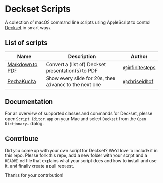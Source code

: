 # Deckset Scripts

A collection of macOS command line scripts using AppleScript to control 
[Deckset](https://www.deckset.com/) in smart ways.


## List of scripts

| Name | Description | Author |
|---|---|--|
| [Markdown to PDF](./markdown-to-pdf) | Convert a (list of) Deckset presentation(s) to PDF | [@infinitesteps](https://github.com/infinitesteps) |
| [PechaKucha](./pecha-kucha) | Show every slide for 20s, then advance to the next one | [@chriseidhof](https://github.com/chriseidhof) |

## Documentation 

For an overview of supported classes and commands for Deckset, please open `Script Editor.app` on your Mac and select `Deckset` from the `Open Dictionary…` dialog.

## Contribute

Did you come up with your own script for Deckset? We'd love to include it in this repo. 
Please fork this repo, add a new folder with your script and a `README.md` file that 
explains what your script does and how to install and use it, and finally create a pull 
request.

Thanks for your contribution!

